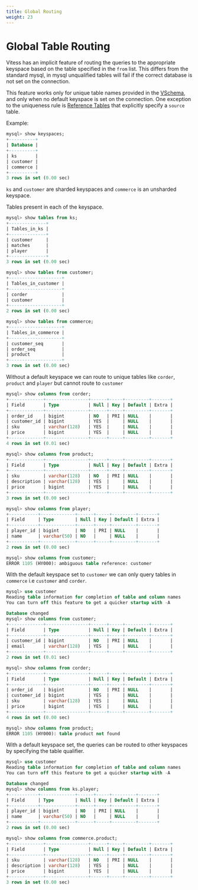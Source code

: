 ```yaml
---
title: Global Routing
weight: 23
---
```


# Global Table Routing
Vitess has an implicit feature of routing the queries to the appropriate keyspace based on the table specified in the `from` list.
This differs from the standard mysql, in mysql unqualified tables will fail if the correct database is not set on the connection.

This feature works only for unique table names provided in the [VSchema](../../../vschema/), and only when no default keyspace is set on the connection. One exception to the uniqueness rule is [Reference Tables](../../../user-guides/vschema-guide/advanced-vschema/#reference-tables) that explicitly specify a `source` table.

Example:
```sql
mysql> show keyspaces;
+----------+
| Database |
+----------+
| ks       |
| customer |
| commerce |
+----------+
3 rows in set (0.00 sec)
```

`ks` and `customer` are sharded keyspaces and `commerce` is an unsharded keyspace.

Tables present in each of the keyspace.

```sql
mysql> show tables from ks;
+--------------+
| Tables_in_ks |
+--------------+
| customer     |
| matches      |
| player       |
+--------------+
3 rows in set (0.00 sec)

mysql> show tables from customer;
+--------------------+
| Tables_in_customer |
+--------------------+
| corder             |
| customer           |
+--------------------+
2 rows in set (0.00 sec)

mysql> show tables from commerce;
+--------------------+
| Tables_in_commerce |
+--------------------+
| customer_seq       |
| order_seq          |
| product            |
+--------------------+
3 rows in set (0.00 sec)
```

Without a default keyspace we can route to unique tables like `corder`, `product` and `player` but cannot route to `customer`

```sql
mysql> show columns from corder;
+-------------+----------------+------+-----+---------+-------+
| Field       | Type           | Null | Key | Default | Extra |
+-------------+----------------+------+-----+---------+-------+
| order_id    | bigint         | NO   | PRI | NULL    |       |
| customer_id | bigint         | YES  |     | NULL    |       |
| sku         | varchar(128)   | YES  |     | NULL    |       |
| price       | bigint         | YES  |     | NULL    |       |
+-------------+----------------+------+-----+---------+-------+
4 rows in set (0.01 sec)

mysql> show columns from product;
+-------------+----------------+------+-----+---------+-------+
| Field       | Type           | Null | Key | Default | Extra |
+-------------+----------------+------+-----+---------+-------+
| sku         | varchar(128)   | NO   | PRI | NULL    |       |
| description | varchar(128)   | YES  |     | NULL    |       |
| price       | bigint         | YES  |     | NULL    |       |
+-------------+----------------+------+-----+---------+-------+
3 rows in set (0.00 sec)

mysql> show columns from player;
+-----------+-------------+------+-----+---------+-------+
| Field     | Type        | Null | Key | Default | Extra |
+-----------+-------------+------+-----+---------+-------+
| player_id | bigint      | NO   | PRI | NULL    |       |
| name      | varchar(50) | NO   |     | NULL    |       |
+-----------+-------------+------+-----+---------+-------+
2 rows in set (0.00 sec)

mysql> show columns from customer;
ERROR 1105 (HY000): ambiguous table reference: customer
```

With the default keyspace set to `customer` we can only query tables in `commerce` i.e `customer` and `corder`.
```sql
mysql> use customer
Reading table information for completion of table and column names
You can turn off this feature to get a quicker startup with -A

Database changed
mysql> show columns from customer;
+-------------+----------------+------+-----+---------+-------+
| Field       | Type           | Null | Key | Default | Extra |
+-------------+----------------+------+-----+---------+-------+
| customer_id | bigint         | NO   | PRI | NULL    |       |
| email       | varchar(128)   | YES  |     | NULL    |       |
+-------------+----------------+------+-----+---------+-------+
2 rows in set (0.01 sec)

mysql> show columns from corder;
+-------------+----------------+------+-----+---------+-------+
| Field       | Type           | Null | Key | Default | Extra |
+-------------+----------------+------+-----+---------+-------+
| order_id    | bigint         | NO   | PRI | NULL    |       |
| customer_id | bigint         | YES  |     | NULL    |       |
| sku         | varchar(128)   | YES  |     | NULL    |       |
| price       | bigint         | YES  |     | NULL    |       |
+-------------+----------------+------+-----+---------+-------+
4 rows in set (0.00 sec)

mysql> show columns from product;
ERROR 1105 (HY000): table product not found
```

With a default keyspace set, the queries can be routed to other keyspaces by specifying the table qualifier.
```sql
mysql> use customer
Reading table information for completion of table and column names
You can turn off this feature to get a quicker startup with -A

Database changed
mysql> show columns from ks.player;
+-----------+-------------+------+-----+---------+-------+
| Field     | Type        | Null | Key | Default | Extra |
+-----------+-------------+------+-----+---------+-------+
| player_id | bigint      | NO   | PRI | NULL    |       |
| name      | varchar(50) | NO   |     | NULL    |       |
+-----------+-------------+------+-----+---------+-------+
2 rows in set (0.00 sec)

mysql> show columns from commerce.product;
+-------------+----------------+------+-----+---------+-------+
| Field       | Type           | Null | Key | Default | Extra |
+-------------+----------------+------+-----+---------+-------+
| sku         | varchar(128)   | NO   | PRI | NULL    |       |
| description | varchar(128)   | YES  |     | NULL    |       |
| price       | bigint         | YES  |     | NULL    |       |
+-------------+----------------+------+-----+---------+-------+
3 rows in set (0.00 sec)
```

